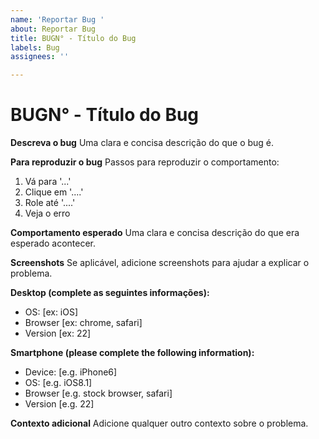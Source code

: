 ```yaml
---
name: 'Reportar Bug '
about: Reportar Bug
title: BUGN° - Título do Bug
labels: Bug
assignees: ''

---
```


# BUGN° - Título do Bug

**Descreva o bug**
Uma clara e concisa descrição do que o bug é.

**Para reproduzir o bug**
Passos para reproduzir o comportamento:
1. Vá para '...'
2. Clique em '....'
3. Role até '....'
4. Veja o erro

**Comportamento esperado**
Uma clara e concisa descrição do que era esperado acontecer.

**Screenshots**
Se aplicável, adicione screenshots para ajudar a explicar o problema.

**Desktop (complete as seguintes informações):**
 - OS: [ex: iOS]
 - Browser [ex: chrome, safari]
 - Version [ex: 22]

**Smartphone (please complete the following information):**
 - Device: [e.g. iPhone6]
 - OS: [e.g. iOS8.1]
 - Browser [e.g. stock browser, safari]
 - Version [e.g. 22]

**Contexto adicional**
Adicione qualquer outro contexto sobre o problema.
